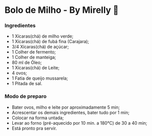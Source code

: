 # Bolo de Milho - By Mirelly :corn:

### Ingredientes 

* 1 Xícaras(chá) de milho verde;
* 1 Xícaras(chá) de fubá fina (Carajara);
* 3/4 Xícaras(chá) de açúcar;
* 1 Colher de fermento;
* 1 Colher de manteiga;
* 80 ml de Óleo;
* 1 Xícaras(chá) de Leite;
* 4 ovos;
* 1 Fatia de queijo mussarela;
* 1 Pitada de sal.

### Modo de preparo

* Bater ovos, milho e leite por aproximadamente 5 min;
* Acrescentar os demais ingredientes, bater tudo por 1 min;
* Colocar na forma untada;
* Levar ao forno (pré-aquecido por 10 min. a 180°C) de 30 a 40 min;
* Está pronto pra servir.

